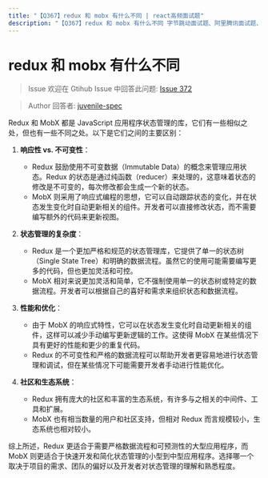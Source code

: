 ```yaml
---
title: "【Q367】redux 和 mobx 有什么不同 | react高频面试题"
description: "【Q367】redux 和 mobx 有什么不同 字节跳动面试题、阿里腾讯面试题、美团小米面试题。"
---
```


# redux 和 mobx 有什么不同

> Issue
> 欢迎在 Gtihub Issue 中回答此问题: [Issue 372](https://github.com/shfshanyue/Daily-Question/issues/372)

> Author
> 回答者: [juvenile-spec](https://github.com/juvenile-spec)

Redux 和 MobX 都是 JavaScript 应用程序状态管理的库，它们有一些相似之处，但也有一些不同之处。以下是它们之间的主要区别：

1. **响应性 vs. 不可变性**：

   - Redux 鼓励使用不可变数据（Immutable Data）的概念来管理应用状态。Redux 的状态是通过纯函数（reducer）来处理的，这意味着状态的修改是不可变的，每次修改都会生成一个新的状态。
   - MobX 则采用了响应式编程的思想，它可以自动跟踪状态的变化，并在状态发生变化时自动更新相关的组件。开发者可以直接修改状态，而不需要编写额外的代码来更新视图。

2. **状态管理的复杂度**：

   - Redux 是一个更加严格和规范的状态管理库，它提供了单一的状态树（Single State Tree）和明确的数据流程。虽然它的使用可能需要编写更多的代码，但也更加灵活和可控。
   - MobX 相对来说更加灵活和简单，它不强制使用单一的状态树或特定的数据流程。开发者可以根据自己的喜好和需求来组织状态和数据流程。

3. **性能和优化**：

   - 由于 MobX 的响应式特性，它可以在状态发生变化时自动更新相关的组件，这样可以减少手动编写更新逻辑的工作。这使得 MobX 在某些情况下具有更好的性能和更少的重复代码。
   - Redux 的不可变性和严格的数据流程可以帮助开发者更容易地进行状态管理和调试，但在某些情况下可能需要开发者手动进行性能优化。

4. **社区和生态系统**：
   - Redux 拥有庞大的社区和丰富的生态系统，有许多与之相关的中间件、工具和扩展。
   - MobX 也有相当数量的用户和社区支持，但相对 Redux 而言规模较小，生态系统也相对较小。

综上所述，Redux 更适合于需要严格数据流程和可预测性的大型应用程序，而 MobX 则更适合于快速开发和简化状态管理的小型到中型应用程序。选择哪一个取决于项目的需求、团队的偏好以及开发者对状态管理的理解和熟悉程度。
